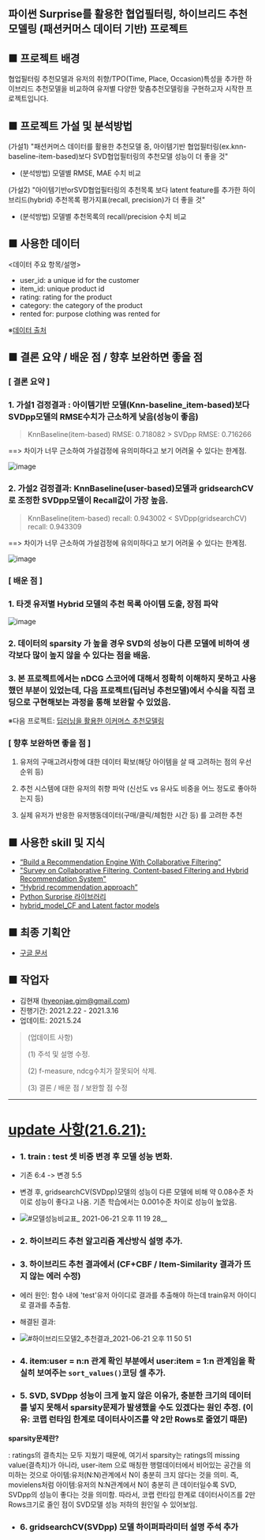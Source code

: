 ## 파이썬 Surprise를 활용한 협업필터링, 하이브리드 추천모델링 (패션커머스 데이터 기반) 프로젝트

## ■ 프로젝트 배경 
협업필터링 추천모델과 유저의 취향/TPO(Time, Place, Occasion)특성을 추가한 하이브리드 추천모델을 비교하여 유저별 다양한 맞춤추천모델링을 구현하고자 시작한 프로젝트입니다. 

## ■ 프로젝트 가설 및 분석방법
(가설1) "패션커머스 데이터를 활용한 추천모델 중, 아이템기반 협업필터링(ex.knn-baseline-item-based)보다 SVD협업필터링의 추천모델 성능이 더 좋을 것"
 - (분석방법) 모델별 RMSE, MAE 수치 비교

(가설2) "아이템기반orSVD협업필터링의 추천목록 보다 latent feature를 추가한 하이브리드(hybrid) 추천목록 평가지표(recall, precision)가 더 좋을 것"
 - (분석방법) 모델별 추천목록의 recall/precision 수치 비교

## ■ 사용한 데이터
<데이터 주요 항목/설명>
- user_id: a unique id for the customer
- item_id: unique product id
- rating: rating for the product
- category: the category of the product
- rented for: purpose clothing was rented for

※[데이터 출처](https://www.kaggle.com/rmisra/clothing-fit-dataset-for-size-recommendation?select=renttherunway_final_data.json)

## ■ 결론 요약 / 배운 점 / 향후 보완하면 좋을 점

### [ 결론 요약 ]

### 1. 가설1 검정결과 : 아이템기반 모델(Knn-baseline_item-based)보다 SVDpp모델의 RMSE수치가 근소하게 낮음(성능이 좋음)

> KnnBaseline(item-based) RMSE: 0.718082 > SVDpp RMSE: 0.716266

 ==> 차이가 너무 근소하여 가설검정에 유의미하다고 보기 어려울 수 있다는 한계점.

![image](https://user-images.githubusercontent.com/70046278/119373992-02cd8e80-bcf4-11eb-9f24-8a4c93005073.png)

### 2. 가설2 검정결과: KnnBaseline(user-based)모델과 gridsearchCV로 조정한 SVDpp모델이 Recall값이 가장 높음.

> KnnBaseline(item-based) recall: 0.943002 < SVDpp(gridsearchCV) recall: 0.943309

 ==> 차이가 너무 근소하여 가설검정에 유의미하다고 보기 어려울 수 있다는 한계점.

![image](https://user-images.githubusercontent.com/70046278/119374495-9a32e180-bcf4-11eb-91da-2621feeb1d7f.png)


### [ 배운 점 ] 

### 1. 타겟 유저별 Hybrid 모델의 추천 목록 아이템 도출, 장점 파악
![image](https://user-images.githubusercontent.com/70046278/119374073-1842b880-bcf4-11eb-89cf-e0573a0cd964.png)

### 2. 데이터의 sparsity 가 높을 경우 SVD의 성능이 다른 모델에 비하여 생각보다 많이 높지 않을 수 있다는 점을 배움. 

### 3. 본 프로젝트에서는 nDCG 스코어에 대해서 정확히 이해하지 못하고 사용했던 부분이 있었는데, 다음 프로젝트(딥러닝 추천모델)에서 수식을 직접 코딩으로 구현해보는 과정을 통해 보완할 수 있었음.
※다음 프로젝트: [딥러닝을 활용한 이커머스 추천모델링](https://github.com/journey101/Ecommerce-Recommendation-System-with-DeepLearning-YoutubeAlgorithm)

### [ 향후 보완하면 좋을 점 ]
1. 유저의 구매고려사항에 대한 데이터 확보(해당 아이템을 살 때 고려하는 점의 우선순위 등)

2. 추천 시스템에 대한 유저의 취향 파악 (신선도 vs 유사도 비중을 어느 정도로 좋아하는지 등) 

3. 실제 유저가 반응한 유저행동데이터(구매/클릭/체험한 시간 등) 를 고려한 추천


## ■ 사용한 skill 및 지식 
- [“Build a Recommendation Engine With Collaborative Filtering”](https://realpython.com/build-recommendation-engine-collaborative-filtering/)
- ["Survey on Collaborative Filtering, Content-based
Filtering and Hybrid Recommendation System"](https://d1wqtxts1xzle7.cloudfront.net/59762468/10.1.1.695.642820190617-91457-z4s1rf.pdf?1560755155=&response-content-disposition=inline%3B+filename%3DSurvey_on_Collaborative_Filtering_Conten.pdf&Expires=1619766714&Signature=F-9q98BVtHDXVaC6ERT3seUgv5WHZ1LErrBIHN-5F7CXAEeAi5uxzh1wLvuxPTEGYvI41IVOd3mPKOi4m3i9HQSkxR5YOja9ZdglhzFo-K1bho-mpG6edrxeuFCGDA8lFJOlw9a5shZiBHIyQnHWcfI3Y4SKNri3bbo2PYQhu2nMiq7qxlATg6f1HLXqKIRbkVt-hOS6yt-fFaueN3I9-Du4gh9msqRzF8c3onca7fIRGFoTe0HIwWokS3VN4AzS-HQ2zedRg5KmE7f10hu7EhPQZISNzzwhR6zHHEchqFugV1VEeGgkQjNdzFnZkMBxdiTeyBHXgajj6vdDn5T0Wg__&Key-Pair-Id=APKAJLOHF5GGSLRBV4ZA)
- [“Hybrid recommendation approach”](https://www.math.uci.edu/icamp/courses/math77b/lecture_12w/pdfs/Chapter%2005%20-%20Hybrid%20recommendation%20approaches.pdf)
- [Python Surprise 라이브러리](https://surprise.readthedocs.io/en/stable/index.html)
- [hybrid_model_CF and Latent factor models](https://github.com/prakruti-joshi/Movie-Recommendation-System/blob/master/Code/hybrid_model.ipynb)

## ■ 최종 기획안 
- [구글 문서](https://drive.google.com/file/d/1UrKqMLarciv59W-wdghh57_vGo-3IMSD/view?usp=sharing)

## ■ 작업자
- 김현재 (hyeonjae.gim@gmail.com)
- 진행기간: 2021.2.22 - 2021.3.16
- 업데이트: 2021.5.24 
> (업데이트 사항)
> 
> (1) 주석 및 설명 수정. 
> 
> (2) f-measure, ndcg수치가 잘못되어 삭제. 
> 
> (3) 결론 / 배운 점 / 보완할 점 수정

---
# [update 사항(21.6.21):](Recommendation_CF_Hybrid_modeling_for_Fashion_update(210621).ipynb)
- ### 1. train : test 셋 비중 변경 후 모델 성능 변화.
 - 기존 6:4 -> 변경 5:5 
 - 변경 후, gridsearchCV(SVDpp)모델의 성능이 다른 모델에 비해 약 0.08수준 차이로 성능이 좋다고 나옴. 기존 학습에서는 0.001수준 차이로 성능이 높았음. 
 - ![#모델성능비교표_ 2021-06-21 오후 11 19 28__](https://user-images.githubusercontent.com/70046278/122779270-ad7f9f80-d2e8-11eb-8dcb-97eb33782c70.png)

- ### 2. 하이브리드 추천 알고리즘 계산방식 설명 추가. 
- ### 3. 하이브리드 추천 결과에서 (CF+CBF / Item-Similarity 결과가 뜨지 않는 에러 수정) 
 - 에러 원인: 함수 내에 'test'유저 아이디로 결과를 추출해야 하는데 train유저 아이디로 결과를 추출함. 
 - 해결된 결과:
 - ![#하이브리드모델2_추천결과_2021-06-21 오후 11 50 51](https://user-images.githubusercontent.com/70046278/122782797-fa18aa00-d2eb-11eb-8460-f5048932287d.png)


- ### 4. item:user = n:n 관계 확인 부분에서 user:item = 1:n 관계임을 확실히 보여주는 `sort_values()`코딩 셀 추가. 

- ### 5. SVD, SVDpp 성능이 크게 높지 않은 이유가, 충분한 크기의 데이터를 넣지 못해서 sparsity문제가 발생했을 수도 있겠다는 원인 추정. (이유: 코랩 런타임 한계로 데이터사이즈를 약 2만 Rows로 줄였기 때문)

 **sparsity문제란?**

 : ratings의 결측치는 모두 지웠기 때문에, 여기서 sparsity는 ratings의 missing value(결측치)가 아니라, user-item 으로 매칭한 행렬데이터에서 비어있는 공간을 의미하는 것으로 아이템:유저(N:N)관계에서 N이 충분히 크지 않다는 것을 의미. 즉, movielens처럼 아이템:유저의 N:N관계에서 N이 충분히 큰 데이터일수록 SVD, SVDpp의 성능이 좋다는 것을 의미함. 따라서, 코랩 런타임 한계로 데이터사이즈를 2만Rows크기로 줄인 점이 SVD모델 성능 저하의 원인일 수 있어보임.

- ### 6. gridsearchCV(SVDpp) 모델 하이퍼파라미터 설명 주석 추가

